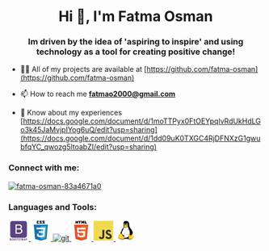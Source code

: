<h1 align="center">Hi 👋, I'm Fatma Osman</h1>
<h3 align="center">Im driven by the idea of 'aspiring to inspire' and using technology as a tool for creating positive change!</h3>

- 👨‍💻 All of my projects are available at [https://github.com/fatma-osman](https://github.com/fatma-osman)

- 📫 How to reach me **fatmao2000@gmail.com**

- 📄 Know about my experiences [https://docs.google.com/document/d/1moTTPyx0FtOEYpqlvRdUkHdLGo3k45JaMvjpIYog6uQ/edit?usp=sharing](https://docs.google.com/document/d/1dd09uK0TXGC4RjDFNXzG1gwubfqYC_qwozg5ltoabZI/edit?usp=sharing)

<h3 align="left">Connect with me:</h3>
<p align="left">
<a href="https://linkedin.com/in/fatma-osman-83a4671a0" target="blank"><img align="center" src="https://raw.githubusercontent.com/rahuldkjain/github-profile-readme-generator/neutral-icons/src/images/icons/Social/linked-in-alt.svg" alt="fatma-osman-83a4671a0" height="30" width="40" /></a>
</p>

<h3 align="left">Languages and Tools:</h3>
<p align="left"> <a href="https://getbootstrap.com" target="_blank"> <img src="https://raw.githubusercontent.com/devicons/devicon/master/icons/bootstrap/bootstrap-plain-wordmark.svg" alt="bootstrap" width="40" height="40"/> </a> <a href="https://www.w3schools.com/css/" target="_blank"> <img src="https://raw.githubusercontent.com/devicons/devicon/master/icons/css3/css3-original-wordmark.svg" alt="css3" width="40" height="40"/> </a> <a href="https://git-scm.com/" target="_blank"> <img src="https://www.vectorlogo.zone/logos/git-scm/git-scm-icon.svg" alt="git" width="40" height="40"/> </a> <a href="https://www.w3.org/html/" target="_blank"> <img src="https://raw.githubusercontent.com/devicons/devicon/master/icons/html5/html5-original-wordmark.svg" alt="html5" width="40" height="40"/> </a> <a href="https://developer.mozilla.org/en-US/docs/Web/JavaScript" target="_blank"> <img src="https://raw.githubusercontent.com/devicons/devicon/master/icons/javascript/javascript-original.svg" alt="javascript" width="40" height="40"/> </a> <a href="https://www.linux.org/" target="_blank"> <img src="https://raw.githubusercontent.com/devicons/devicon/master/icons/linux/linux-original.svg" alt="linux" width="40" height="40"/> </a> </p>


